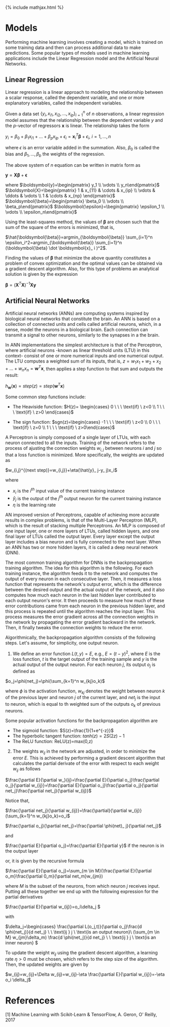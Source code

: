 {% include mathjax.html %}
# Models
Performing machine learning involves creating a model, which is trained on some training data and then can process additional data to make predictions. Some popular types of models used in machine learning applications include the Linear Regression model and the Artificial Neural Networks.

## Linear Regression
Linear regression is a linear approach to modeling the relationship between a scalar response, called the dependent variable, and one or more explanatory variables, called the independent variables.

Given a data set $\{y_i,x_{i1},x_{i2},...,x_{ip}\} _ {i=1}^n$ of $n$ observations, a linear regression model assumes that the relationship between the dependent variable $y$ and the $p$-vector of regressors $\boldsymbol{x}$ is linear. The relationship takes the form

$y_i=\beta_0+\beta_1x_{i1}+...+\beta_px_{ip}+\epsilon_i=\boldsymbol{x} _ i^T \boldsymbol{\beta}+\epsilon_i$,    $i=1,...,n$

where $\epsilon$ is an error variable added in the summation. Also, $\beta_0$ is called the bias and $\beta_1,...,\beta_b$ the weights of the regression.

The above system of $n$ equation can be written in matrix form as 

$\boldsymbol{y}=\boldsymbol{X}\boldsymbol{\beta}+\boldsymbol{\epsilon}$

where 
$\boldsymbol{y}=\begin{pmatrix} y_1 \\ \vdots \\ y_n\end{pmatrix}$
$\boldsymbol{X}=\begin{pmatrix} 1 & x_{11} & \cdots & x_{ip} \\ 
                                \vdots & \ddots & \vdots \\
                                1 & \cdots & x_{np} \end{pmatrix}$
$\boldsymbol{\beta}=\begin{pmatrix} \beta_0 \\ \vdots \\ \beta_p\end{pmatrix}$
$\boldsymbol{\epsilon}=\begin{pmatrix} \epsilon_1 \\ \vdots \\ \epsilon_n\end{pmatrix}$

Using the least-squares method, the values of $\boldsymbol{\beta}$ are chosen such that the sum of the square of the errors is minimized, that is, 

$\hat{\boldsymbol{\beta}}=argmin_{\boldsymbol{\beta}} \sum_{i=1}^n \epsilon_i^2=argmin_{\boldsymbol{\beta}} \sum_{i=1}^n (\boldsymbol{\beta} \dot \boldsymbol{x}_ i )^2$.

Finding the values of $\boldsymbol{\beta}$ that minimize the above quantity constitutes a problem of convex optimization and the optimal values can be obtained via a gradient descent algorithm. Also, for this type of problems an analytical solution is given by the expression

$\boldsymbol{\beta}=(\boldsymbol{X}^T\boldsymbol{X})^{-1}\boldsymbol{X}\boldsymbol{y}$

## Artificial Neural Networks
Artificial neural networks (ANNs) are computing systems inspired by biological neural networks that constitute the brain. An ANN is based on a collection of connected units and cells called artificial neurons, which, in a sense, model the neurons in a biological brain. Each connection can transmit a signal to other neurons, similarly to the synapses in a the brain.

In ANN implementations the simplest architecture is that of the Perceptron, where artificial neurons -known as linear threshold units (LTU) in this context- consist of one or more numerical inputs and one numerical output. The LTU computes a weighted sum of its inputs, that is, $z=w_1x_1+w_2+x_2+...+w_nx_n=\boldsymbol{w}^T\boldsymbol{x}$, then applies a step function to that sum and outputs the result:

$h_{\boldsymbol{w}}(\boldsymbol{x})=step(z)=step(\boldsymbol{w}^T\boldsymbol{x})$

Some common step functions include:

- The Heaviside function: $H(z)= \begin{cases} 0 \ \ \ \text{if} \ z<0 \\ 1 \ \ \ \text{if} \ z>0 \end{cases}$

- The sign function: $sgn(z)=\begin{cases} -1 \ \ \ \text{if} \ z<0 \\ 0 \ \ \ \text{if} \ z=0 \\ 1 \ \ \ \text{if} \ z>0\end{cases}$

A Perceptron is simply composed of a single layer of LTUs, with each neuron connected to all the inputs. Training of the network refers to the process of ajusting the connection weights $w_{i,j}$ between neurons $i$ and $j$ so that a loss function is minimized. More specifically, the weights are updated as

$w_{i,j}^{(next step)}=w_{i,j}}+\eta(\hat{y}_ j-y_ j)x_i$

where 
- $x_i$ is the $i^{th}$ input value of the current training instance
- $\hat{y}_ j$ is the output of the $j^{th}$ output neuron for the current training instance
- $\eta$ is the learning rate

AN improved version of Perceptrons, capable of achieving more accurate results in complex problems, is that of the Multi-Layer Perceptron (MLP), which is the result of stacking multiple Perceptrons. An MLP is composed of one input layer, one or more layers of LTUs, called hidden layers, and one final layer of LTUs called the output layer. Every layer except the output layer includes a bias neuron and is fully connected to the next layer. When an ANN has two or more hidden layers, it is called a deep neural network (DNN).

The most common training algorithm for DNNs is the backpropagation training algorithm. The idea for this algorithm is the following.
For each training instance, the algorithm feeds it to the network and computes the output of every neuron in each consecutive layer. Then, it measures a loss function that represents the network's output error, which is the difference between the desired output and the actual output of the network, and it also computes how much each neuron in the last hidden layer contributed to each output neuron's error. It then proceeds to measure how much of these error contributions came from each neuron in the previous hidden layer, and this process is repeated until the algorithm reaches the input layer. This process measures the error gradient across all the connection weights in the network by propagating the error gradient backward in the network. Then, it finally tweaks the connection weights to reduce the error.

Algorithmically, the backpropagation algorithm consists of the following steps. Let's assume, for simplicity, one output neuron.

1) We define an error function $L(t,y)=E$, e.g., $E=(t-y)^2$, where $E$ is the loss function, $t$ is the target output of the training sample and $y$ is the actual output of the output neuron. For each neuron $j$, its output $o_j$ is defined as

$o_j=\phi(net_j)=\phi(\sum_{k=1}^n w_{kj}o_k)$

where $\phi$ is the activation function, $w_{kj}$ denotes the weight between neuron $k$ of the previous layer and neuron $j$ of the current layer, and $net_j$ is the input to neuron, which is equal to th weighted sum of the outputs $o_k$ of previous neurons. 

Some popular activation functions for the backpropagation algorithm are
- The sigmoid function: $S(z)=\frac{1}{1+e^{-z}}$
- The hyperbolic tangent function: $tanh(z)=2S(2z)-1$
- The ReLU function: ReLU(z)=max(0,z)

2) The weights $w_{ij}$ in the network are adjusted, in order to minimize the error $E$. This is achieved by performing a gradient descent algorithm that calculates the partial derivate of the error with respect to each weight $w_{ij}$ as follows

$\frac{\partial E}{\partial w_}{ij}=\frac{\partial E}{\partial o_j}\frac{\partial o_j}{\partial w_{ij}}=\frac{\partial E}{\partial o_j}\frac{\partial o_j}{\partial net_j}\frac{\partial net_j}{\partial w_{ij}}$

Notice that,

$\frac{\partial net_j}{\partial w_{ij}}=\frac{\partial}{\partial w_{ij}}(\sum_{k=1}^n w_{kj}o_k)=o_i$

$\frac{\partial o_j}{\partial net_j}=\frac{\partial \phi(net)_ j}{\partial net_j}$

and 

$\frac{\partial E}{\partial o_j}=\frac{\partial E}{\partial y}$ if the neuron is in the output layer

or, it is given by the recursive formula

$\frac{\partial E}{\partial o_j}=\sum_{m \in M}(\frac{\partial E}{\partial o_m}\frac{\partial 0_m}{\partial net_m}w_{jm})

where $M$ is the subset of the neurons, from which neuron $j$ receives input. Putting all these together we end up with the following expression for the partial derivatives

$\frac{\partial E}{\partial w_{ij}}=o_i\delta_j $

with

$\delta_j=\begin{cases} \frac{\partial L(o_j,t)}{\partial o_j}\frac{d \phi(net_j)}{d net_j} \ \ \text{ij } j \ \text{is an output neuron}\\ (\sum_{m \in M} w_{jm}\delta_m) \frac{d \phi(net_j)}{d net_j} \ \ \text{ij } j \ \text{is an inner neuron} $

To update the weight $w_{ij}$ using the gradient descent algorithm, a learning rate $\eta >0$ must be chosen, which refers to the step size of the algorithm. Then, the updated weights are given by

$w_{ij}=w_{ij}+\Delta w_{ij}=w_{ij}-\eta \frac{\partial E}{\partial w_{ij}}=-\eta o_i \delta_j$








# References
[1] Machine Learning with Scikit-Learn & TensorFlow, A. Geron, O' Reilly, 2017
